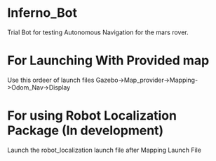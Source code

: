 # Inferno_Bot
Trial Bot for testing Autonomous Navigation for the mars rover.
# For Launching With Provided map 
Use this ordeer of launch files 
Gazebo->Map_provider->Mapping->Odom_Nav->Display

# For using Robot Localization Package (In development)
Launch the robot_localization launch file after Mapping Launch File
